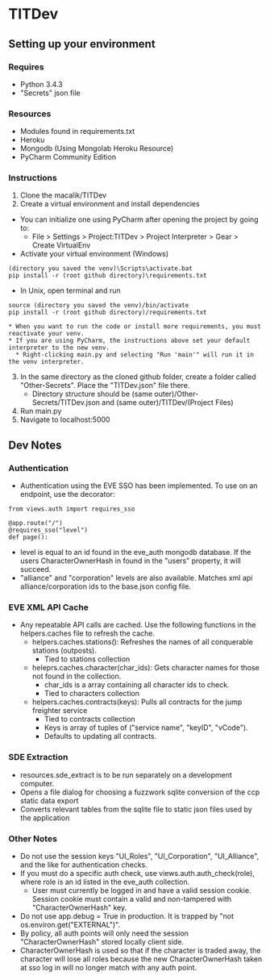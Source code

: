 # TITDev

## Setting up your environment
### Requires
* Python 3.4.3
* "Secrets" json file

### Resources
* Modules found in requirements.txt
* Heroku
* Mongodb (Using Mongolab Heroku Resource)
* PyCharm Community Edition

### Instructions
1. Clone the macalik/TITDev 
2. Create a virtual environment and install dependencies
  * You can initialize one using PyCharm after opening the project by going to: 
    * File > Settings > Project:TITDev > Project Interpreter > Gear > Create VirtualEnv
  * Activate your virtual environment (Windows)
  ```
  (directory you saved the venv)\Scripts\activate.bat
  pip install -r (root github directory)\requirements.txt
  ```
  * In Unix, open terminal and run
  ```
  source (directory you saved the venv)/bin/activate
  pip install -r (root github directory)/requirements.txt
  ```
    * When you want to run the code or install more requirements, you must reactivate your venv.
    * If you are using PyCharm, the instructions above set your default interpreter to the new venv.
      * Right-clicking main.py and selecting "Run 'main'" will run it in the venv interpreter.
3. In the same directory as the cloned github folder, create a folder called "Other-Secrets". Place the "TITDev.json" file there.
    * Directory structure should be (same outer)/Other-Secrets/TITDev.json and (same outer)/TITDev/(Project Files)
4. Run main.py
5. Navigate to localhost:5000

## Dev Notes
### Authentication
* Authentication using the EVE SSO has been implemented. To use on an endpoint, use the decorator:
```
from views.auth import requires_sso
 
@app.route("/")
@requires_sso("level")
def page():
```
  * level is equal to an id found in the eve_auth mongodb database. If the users CharacterOwnerHash in found in the "users" property, it will succeed.
  * "alliance" and "corporation" levels are also available. Matches xml api alliance/corporation ids to the base.json config file.

### EVE XML API Cache
* Any repeatable API calls are cached. Use the following functions in the helpers.caches file to refresh the cache.
  * helpers.caches.stations(): Refreshes the names of all conquerable stations (outposts).
    * Tied to stations collection
  * heleprs.caches.character(char_ids): Gets character names for those not found in the collection.
    * char_ids is a array containing all character ids to check.
    * Tied to characters collection
  * helpers.caches.contracts(keys): Pulls all contracts for the jump freighter service
    * Tied to contracts collection
    * Keys is array of tuples of ("service name", "keyID", "vCode").
    * Defaults to updating all contracts.

### SDE Extraction
* resources.sde_extract is to be run separately on a development computer.
* Opens a file dialog for choosing a fuzzwork sqlite conversion of the ccp static data export
* Converts relevant tables from the sqlite file to static json files used by the application

### Other Notes
* Do not use the session keys "UI_Roles", "UI_Corporation", "UI_Alliance", and the like for authentication checks. 
* If you must do a specific auth check, use views.auth.auth_check(role), where role is an id listed in the eve_auth collection.
  * User must currently be logged in and have a valid session cookie. Session cookie must contain a valid and non-tampered with "CharacterOwnerHash" key.
* Do not use app.debug = True in production. It is trapped by "not os.environ.get("EXTERNAL")".
* By policy, all auth points will only need the session "CharacterOwnerHash" stored locally client side.
* CharacterOwnerHash is used so that if the character is traded away, the character will lose all roles because the new CharacterOwnerHash taken at sso log in will no longer match with any auth point.
